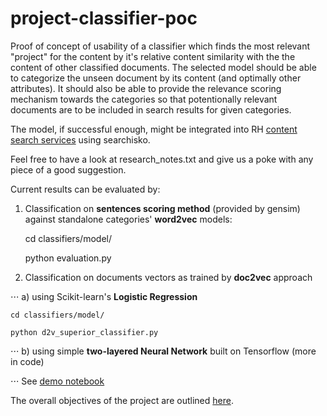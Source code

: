 # project-classifier-poc
Proof of concept of usability of a classifier which finds the most relevant "project" for the content by it's relative content similarity with the the content of other classified documents.
The selected model should be able to categorize the unseen document by its content (and optimally other attributes).
It should also be able to provide the relevance scoring mechanism towards the categories 
so that potentionally relevant documents are to be included in search results for given categories.

The model, if successful enough, might be integrated into RH 
[content search services](https://developers.redhat.com/resources) using searchisko.

Feel free to have a look at research_notes.txt and give us a poke with any piece of a good suggestion.

Current results can be evaluated by:
1. Classification on **sentences scoring method** (provided by gensim) against standalone categories' **word2vec** models:

    cd classifiers/model/
    
    python evaluation.py

2. Classification on documents vectors as trained by **doc2vec** approach

⋅⋅⋅ a) using Scikit-learn's **Logistic Regression**

    cd classifiers/model/
    
    python d2v_superior_classifier.py

⋅⋅⋅ b) using simple **two-layered Neural Network** built on Tensorflow (more in code)

⋅⋅⋅ See [demo notebook](https://github.com/searchisko/project-classifier-poc/tree/master/classifiers/model/d2v_superior_classifier_neural_nb.ipynb)

The overall objectives of the project are outlined [here](https://issues.jboss.org/browse/RHDENG-1111).